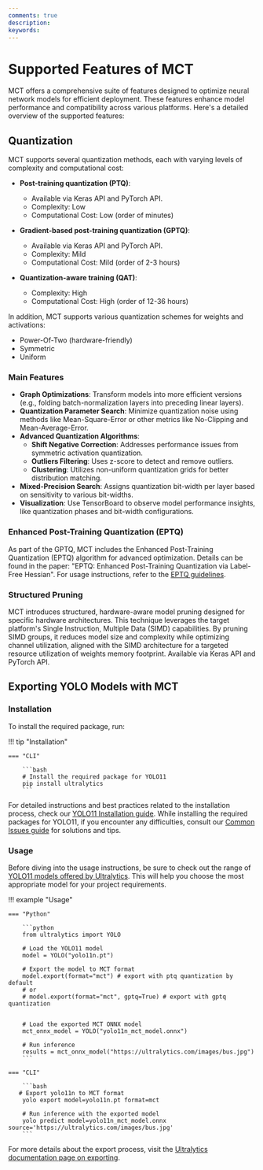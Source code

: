 ```yaml
---
comments: true
description: 
keywords: 
---
```


# Supported Features of MCT

MCT offers a comprehensive suite of features designed to optimize neural network models for efficient deployment. These features enhance model performance and compatibility across various platforms. Here's a detailed overview of the supported features:

## Quantization

MCT supports several quantization methods, each with varying levels of complexity and computational cost:

- **Post-training quantization (PTQ)**:
  - Available via Keras API and PyTorch API.
  - Complexity: Low
  - Computational Cost: Low (order of minutes)

- **Gradient-based post-training quantization (GPTQ)**:
  - Available via Keras API and PyTorch API.
  - Complexity: Mild
  - Computational Cost: Mild (order of 2-3 hours)

- **Quantization-aware training (QAT)**:
  - Complexity: High
  - Computational Cost: High (order of 12-36 hours)

In addition, MCT supports various quantization schemes for weights and activations:

- Power-Of-Two (hardware-friendly)
- Symmetric
- Uniform

### Main Features

- **Graph Optimizations**: Transform models into more efficient versions (e.g., folding batch-normalization layers into preceding linear layers).
- **Quantization Parameter Search**: Minimize quantization noise using methods like Mean-Square-Error or other metrics like No-Clipping and Mean-Average-Error.
- **Advanced Quantization Algorithms**:
  - **Shift Negative Correction**: Addresses performance issues from symmetric activation quantization.
  - **Outliers Filtering**: Uses z-score to detect and remove outliers.
  - **Clustering**: Utilizes non-uniform quantization grids for better distribution matching.
- **Mixed-Precision Search**: Assigns quantization bit-width per layer based on sensitivity to various bit-widths.
- **Visualization**: Use TensorBoard to observe model performance insights, like quantization phases and bit-width configurations.

### Enhanced Post-Training Quantization (EPTQ)

As part of the GPTQ, MCT includes the Enhanced Post-Training Quantization (EPTQ) algorithm for advanced optimization. Details can be found in the paper: "EPTQ: Enhanced Post-Training Quantization via Label-Free Hessian". For usage instructions, refer to the [EPTQ guidelines](#).

### Structured Pruning

MCT introduces structured, hardware-aware model pruning designed for specific hardware architectures. This technique leverages the target platform's Single Instruction, Multiple Data (SIMD) capabilities. By pruning SIMD groups, it reduces model size and complexity while optimizing channel utilization, aligned with the SIMD architecture for a targeted resource utilization of weights memory footprint. Available via Keras API and PyTorch API.

## Exporting YOLO Models with MCT

### Installation

To install the required package, run:

!!! tip "Installation"

    === "CLI"

        ```bash
        # Install the required package for YOLO11
        pip install ultralytics
        ```

For detailed instructions and best practices related to the installation process, check our [YOLO11 Installation guide](../quickstart.md). While installing the required packages for YOLO11, if you encounter any difficulties, consult our [Common Issues guide](../guides/yolo-common-issues.md) for solutions and tips.

### Usage

Before diving into the usage instructions, be sure to check out the range of [YOLO11 models offered by Ultralytics](../models/index.md). This will help you choose the most appropriate model for your project requirements.

!!! example "Usage"

    === "Python"

        ```python
        from ultralytics import YOLO

        # Load the YOLO11 model
        model = YOLO("yolo11n.pt")

        # Export the model to MCT format
        model.export(format="mct") # export with ptq quantization by default 
        # or 
        # model.export(format="mct", gptq=True) # export with gptq quantization


        # Load the exported MCT ONNX model
        mct_onnx_model = YOLO("yolo11n_mct_model.onnx")

        # Run inference
        results = mct_onnx_model("https://ultralytics.com/images/bus.jpg")
        ```

    === "CLI"

        ```bash
       # Export yolo11n to MCT format
        yolo export model=yolo11n.pt format=mct

        # Run inference with the exported model
        yolo predict model=yolo11n_mct_model.onnx source='https://ultralytics.com/images/bus.jpg'
        ```

For more details about the export process, visit the [Ultralytics documentation page on exporting](../modes/export.md).
